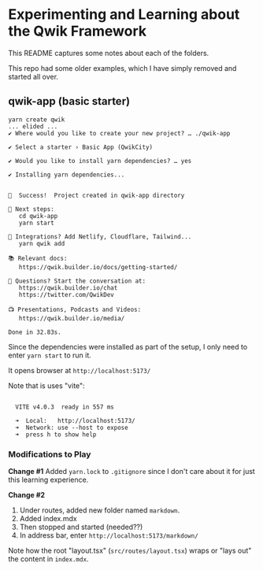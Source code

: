 # Experimenting and Learning about the Qwik Framework

This README captures some notes about each of the folders.

This repo had some older examples, which I have simply removed and started all over.

## qwik-app (basic starter)

```
yarn create qwik
... elided ...
✔ Where would you like to create your new project? … ./qwik-app

✔ Select a starter › Basic App (QwikCity)

✔ Would you like to install yarn dependencies? … yes

✔ Installing yarn dependencies...


🦄  Success!  Project created in qwik-app directory

🐰 Next steps:
   cd qwik-app
   yarn start

🔌 Integrations? Add Netlify, Cloudflare, Tailwind...
   yarn qwik add

📚 Relevant docs:
   https://qwik.builder.io/docs/getting-started/

💬 Questions? Start the conversation at:
   https://qwik.builder.io/chat
   https://twitter.com/QwikDev

📺 Presentations, Podcasts and Videos:
   https://qwik.builder.io/media/

Done in 32.83s.
```

Since the dependencies were installed as part of the setup, I only need to enter `yarn start` to run it.

It opens browser at `http://localhost:5173/`

Note that is uses "vite":
```

  VITE v4.0.3  ready in 557 ms

  ➜  Local:   http://localhost:5173/
  ➜  Network: use --host to expose
  ➜  press h to show help
```

### Modifications to Play

**Change #1**
Added `yarn.lock` to `.gitignore` since I don't care about it for just this learning experience.

**Change #2**
1. Under routes, added new folder named `markdown`.
2. Added index.mdx
3. Then stopped and started (needed??)
4. In address bar, enter `http://localhost:5173/markdown/`

Note how the root "layout.tsx" (`src/routes/layout.tsx`) wraps or "lays out" the content in `index.mdx`.

